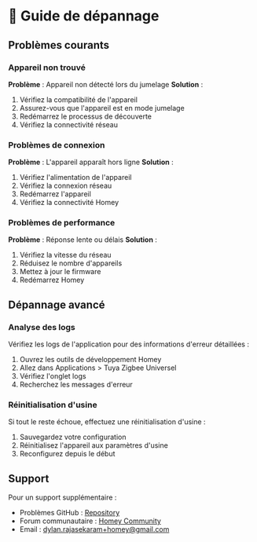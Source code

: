 # 🔧 Guide de dépannage

## Problèmes courants

### Appareil non trouvé

**Problème** : Appareil non détecté lors du jumelage
**Solution** :
1. Vérifiez la compatibilité de l'appareil
2. Assurez-vous que l'appareil est en mode jumelage
3. Redémarrez le processus de découverte
4. Vérifiez la connectivité réseau

### Problèmes de connexion

**Problème** : L'appareil apparaît hors ligne
**Solution** :
1. Vérifiez l'alimentation de l'appareil
2. Vérifiez la connexion réseau
3. Redémarrez l'appareil
4. Vérifiez la connectivité Homey

### Problèmes de performance

**Problème** : Réponse lente ou délais
**Solution** :
1. Vérifiez la vitesse du réseau
2. Réduisez le nombre d'appareils
3. Mettez à jour le firmware
4. Redémarrez Homey

## Dépannage avancé

### Analyse des logs

Vérifiez les logs de l'application pour des informations d'erreur détaillées :
1. Ouvrez les outils de développement Homey
2. Allez dans Applications > Tuya Zigbee Universel
3. Vérifiez l'onglet logs
4. Recherchez les messages d'erreur

### Réinitialisation d'usine

Si tout le reste échoue, effectuez une réinitialisation d'usine :
1. Sauvegardez votre configuration
2. Réinitialisez l'appareil aux paramètres d'usine
3. Reconfigurez depuis le début

## Support

Pour un support supplémentaire :
- Problèmes GitHub : [Repository](https://github.com/dlnraja/com.tuya.zigbee/issues)
- Forum communautaire : [Homey Community](https://community.homey.app)
- Email : dylan.rajasekaram+homey@gmail.com
